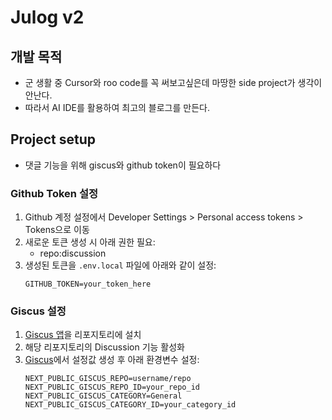 # Julog v2

## 개발 목적

- 군 생활 중 Cursor와 roo code를 꼭 써보고싶은데 마땅한 side project가 생각이 안난다.
- 따라서 AI IDE를 활용하여 최고의 블로그를 만든다.

## Project setup

- 댓글 기능을 위해 giscus와 github token이 필요하다

### Github Token 설정

1. Github 계정 설정에서 Developer Settings > Personal access tokens > Tokens으로 이동
2. 새로운 토큰 생성 시 아래 권한 필요:
   - repo:discussion
3. 생성된 토큰을 `.env.local` 파일에 아래와 같이 설정:
   ```
   GITHUB_TOKEN=your_token_here
   ```

### Giscus 설정

1. [Giscus 앱](https://github.com/apps/giscus)을 리포지토리에 설치
2. 해당 리포지토리의 Discussion 기능 활성화
3. [Giscus](https://giscus.app/ko)에서 설정값 생성 후 아래 환경변수 설정:
   ```
   NEXT_PUBLIC_GISCUS_REPO=username/repo
   NEXT_PUBLIC_GISCUS_REPO_ID=your_repo_id
   NEXT_PUBLIC_GISCUS_CATEGORY=General
   NEXT_PUBLIC_GISCUS_CATEGORY_ID=your_category_id
   ```
